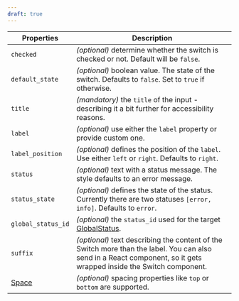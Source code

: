 ```yaml
---
draft: true
---
```


| Properties                                      | Description                                                                                                                                                         |
| ----------------------------------------------- | ------------------------------------------------------------------------------------------------------------------------------------------------------------------- |
| `checked`                                       | _(optional)_ determine whether the switch is checked or not. Default will be `false`.                                                                               |
| `default_state`                                 | _(optional)_ boolean value. The state of the switch. Defaults to `false`. Set to `true` if otherwise.                                                               |
| `title`                                         | _(mandatory)_ the `title` of the input - describing it a bit further for accessibility reasons.                                                                     |
| `label`                                         | _(optional)_ use either the `label` property or provide custom one.                                                                                                 |
| `label_position`                                | _(optional)_ defines the position of the `label`. Use either `left` or `right`. Defaults to `right`.                                                                |
| `status`                                        | _(optional)_ text with a status message. The style defaults to an error message.                                                                                    |
| `status_state`                                  | _(optional)_ defines the state of the status. Currently there are two statuses `[error, info]`. Defaults to `error`.                                                |
| `global_status_id`                              | _(optional)_ the `status_id` used for the target [GlobalStatus](/uilib/components/global-status).                                                                   |
| `suffix`                                        | _(optional)_ text describing the content of the Switch more than the label. You can also send in a React component, so it gets wrapped inside the Switch component. |
| [Space](/uilib/components/space#tab-properties) | _(optional)_ spacing properties like `top` or `bottom` are supported.                                                                                               |
